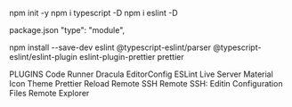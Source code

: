 npm init -y
npm i typescript -D
npm i eslint -D

package.json 
	"type": "module",
	
npm install --save-dev eslint @typescript-eslint/parser @typescript-eslint/eslint-plugin eslint-plugin-prettier prettier

PLUGINS
Code Runner
Dracula
EditorConfig
ESLint
Live Server
Material Icon Theme
Prettier
Reload
Remote SSH
Remote SSH: Editin Configuration Files
Remote Explorer
